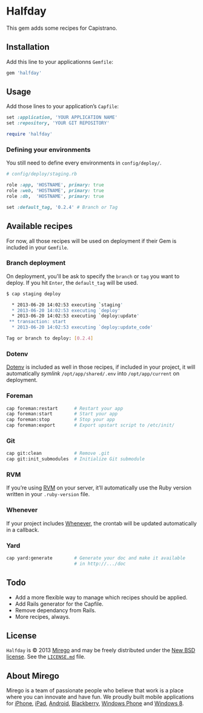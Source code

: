 # Halfday

This gem adds some recipes for Capistrano.

## Installation

Add this line to your applicationns `Gemfile`:

```ruby
gem 'halfday'
```

## Usage

Add those lines to your application’s `Capfile`:

```ruby
set :application, 'YOUR APPLICATION NAME'
set :repository, 'YOUR GIT REPOSITORY'

require 'halfday'
```

### Defining your environments

You still need to define every environments in `config/deploy/`.

```ruby
# config/deploy/staging.rb

role :app, 'HOSTNAME', primary: true
role :web, 'HOSTNAME', primary: true
role :db,  'HOSTNAME', primary: true

set :default_tag, '0.2.4' # Branch or Tag
```

## Available recipes

For now, all those recipes will be used on deployment if their Gem is included in your `Gemfile`.

### Branch deployment

On deployment, you'll be ask to specify the `branch` or `tag` you want to deploy. If you hit `Enter`, the `default_tag` will be used.

```bash
$ cap staging deploy

  * 2013-06-20 14:02:53 executing `staging'
  * 2013-06-20 14:02:53 executing `deploy'
  * 2013-06-20 14:02:53 executing `deploy:update'
 ** transaction: start
  * 2013-06-20 14:02:53 executing `deploy:update_code'

Tag or branch to deploy: [0.2.4]
```

### Dotenv

[Dotenv](https://github.com/bkeepers/dotenv) is included as well in those recipes, if included in your project, it will automatically *symlink* `/opt/app/shared/.env` into `/opt/app/current` on deployment.

### Foreman

```bash
cap foreman:restart      # Restart your app
cap foreman:start        # Start your app
cap foreman:stop         # Stop your app
cap foreman:export       # Export upstart script to /etc/init/
```

### Git

```bash
cap git:clean            # Remove .git
cap git:init_submodules  # Initialize Git submodule
```

### RVM

If you’re using [RVM](https://rvm.io/) on your server, it’ll automatically use the Ruby version written in your `.ruby-version` file.

### Whenever

If your project includes [Whenever](https://github.com/javan/whenever), the crontab will be updated automatically in a callback.

### Yard

```bash
cap yard:generate        # Generate your doc and make it available
                         # in http://.../doc
```

## Todo

* Add a more flexible way to manage which recipes should be applied.
* Add Rails generator for the Capfile.
* Remove dependancy from Rails.
* More recipes, always.

## License

`Halfday` is © 2013 [Mirego](http://www.mirego.com) and may be freely distributed under the [New BSD license](http://opensource.org/licenses/BSD-3-Clause).  See the [`LICENSE.md`](https://github.com/mirego/active_model_serializers_validator/blob/master/LICENSE.md) file.

## About Mirego

Mirego is a team of passionate people who believe that work is a place where you can innovate and have fun.
We proudly built mobile applications for
[iPhone](http://mirego.com/en/iphone-app-development/ "iPhone application development"),
[iPad](http://mirego.com/en/ipad-app-development/ "iPad application development"),
[Android](http://mirego.com/en/android-app-development/ "Android application development"),
[Blackberry](http://mirego.com/en/blackberry-app-development/ "Blackberry application development"),
[Windows Phone](http://mirego.com/en/windows-phone-app-development/ "Windows Phone application development") and
[Windows 8](http://mirego.com/en/windows-8-app-development/ "Windows 8 application development").

